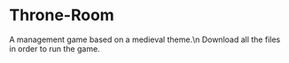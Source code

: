 # Throne-Room
A management game based on a medieval theme.\n
Download all the files in order to run the game.
